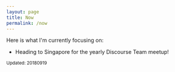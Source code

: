 ```yaml
---
layout: page
title: Now
permalink: /now
---
```


Here is what I'm currently focusing on:

 - Heading to Singapore for the yearly Discourse Team meetup!

<small>Updated: 20180919</small>
